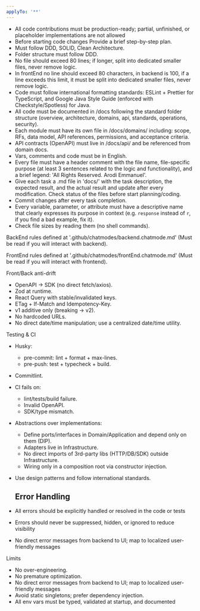 ```yaml
---
applyTo: '**'
---
```


- All code contributions must be production-ready; partial, unfinished, or
  placeholder implementations are not allowed
- Before starting code changes Provide a brief step-by-step plan.
- Must follow DDD, SOLID, Clean Architecture.
- Folder structure must follow DDD.
- No file should exceed 80 lines; if longer, split into dedicated smaller files,
  never remove logic.
- In frontEnd no line should exceed 80 characters, in backend is 100, if a line
  exceeds this limit, it must be split into dedicated smaller files, never
  remove logic.
- Code must follow international formatting standards: ESLint + Prettier for
  TypeScript, and Google Java Style Guide (enforced with Checkstyle/Spotless)
  for Java.
- All code must be documented in /docs following the standard folder structure
  (overview, architecture, domains, api, standards, operations, security).
- Each module must have its own file in /docs/domains/ including: scope, RFs,
  data model, API references, permissions, and acceptance criteria.
- API contracts (OpenAPI) must live in /docs/api/ and be referenced from domain
  docs.
- Vars, comments and code must be in English.
- Every file must have a header comment with the file name, file-specific
  purpose (at least 3 sentences related to the logic and functionality), and a
  brief legend: 'All Rights Reserved. Arodi Emmanuel'.
- Give each task a .md file in 'docs/' with the task description, the expected
  result, and the actual result and update after every modification. Check
  status of the files before start planning/coding.
- Commit changes after every task completion.
- Every variable, parameter, or attribute must have a descriptive name that
  clearly expresses its purpose in context (e.g. `response` instead of `r`, if
  you find a bad example, fix it).
- Check file sizes by reading them (no shell commands).

BackEnd rules defined at '.github/chatmodes/backend.chatmode.md' (Must be read
if you will interact with backend).

FrontEnd rules defined at '.github/chatmodes/frontEnd.chatmode.md' (Must be read
if you will interact with frontend).

Front/Back anti-drift

- OpenAPI → SDK (no direct fetch/axios).
- Zod at runtime.
- React Query with stable/invalidated keys.
- ETag + If-Match and Idempotency-Key.
- v1 additive only (breaking → v2).
- No hardcoded URLs.
- No direct date/time manipulation; use a centralized date/time utility.

Testing & CI

- Husky:
  - pre-commit: lint + format + max-lines.
  - pre-push: test + typecheck + build.
- Commitlint.
- CI fails on:
  - lint/tests/build failure.
  - Invalid OpenAPI.
  - SDK/type mismatch.
- Abstractions over implementations:
  - Define ports/interfaces in Domain/Application and depend only on them (DIP).
  - Adapters live in Infrastructure.
  - No direct imports of 3rd-party libs (HTTP/DB/SDK) outside Infrastructure.
  - Wiring only in a composition root via constructor injection.
- Use design patterns and follow international standards.

  ## Error Handling

- All errors should be explicitly handled or resolved in the code or tests
- Errors should never be suppressed, hidden, or ignored to reduce visibility
- No direct error messages from backend to UI; map to localized user-friendly
  messages

Limits

- No over-engineering.
- No premature optimization.
- No direct error messages from backend to UI; map to localized user-friendly
  messages
- Avoid static singletons; prefer dependency injection.
- All env vars must be typed, validated at startup, and documented
